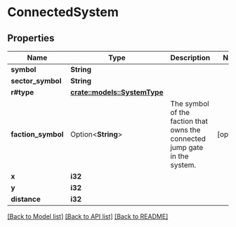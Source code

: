 # ConnectedSystem

## Properties

Name | Type | Description | Notes
------------ | ------------- | ------------- | -------------
**symbol** | **String** |  | 
**sector_symbol** | **String** |  | 
**r#type** | [**crate::models::SystemType**](SystemType.md) |  | 
**faction_symbol** | Option<**String**> | The symbol of the faction that owns the connected jump gate in the system. | [optional]
**x** | **i32** |  | 
**y** | **i32** |  | 
**distance** | **i32** |  | 

[[Back to Model list]](../README.md#documentation-for-models) [[Back to API list]](../README.md#documentation-for-api-endpoints) [[Back to README]](../README.md)


